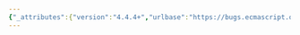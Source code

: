 ```yaml
---
{"_attributes":{"version":"4.4.4+","urlbase":"https://bugs.ecmascript.org/","maintainer":"dherman@mozilla.com"},"bug":{"bug_id":2760,"creation_ts":"2014-05-01 07:20:00 -0700","short_desc":"9.4.3.1 [[GetOwnProperty]] ( P ): Typo \"CannonicalNumericString\" -> \"CanonicalNumericString\"","delta_ts":"2014-05-22 17:44:26 -0700","product":"Draft for 6th Edition","component":"editorial issue","version":"Rev 24: April 27, 2014 Draft","rep_platform":"All","op_sys":"All","bug_status":"RESOLVED","resolution":"FIXED","priority":"Normal","bug_severity":"normal","everconfirmed":true,"reporter":{"uid":"andrebargull","name":"André Bargull"},"assigned_to":{"uid":"allen","name":"Allen Wirfs-Brock"},"long_desc":[{"commentid":8052,"comment_count":0,"who":{"uid":"andrebargull","name":"André Bargull"},"bug_when":"2014-05-01 07:20:35 -0700","thetext":"9.4.3.1 [[GetOwnProperty]] ( P ), step 6\n\nChange \"CannonicalNumericString\" to \"CanonicalNumericString\"."},{"commentid":8250,"comment_count":1,"who":{"uid":"allen","name":"Allen Wirfs-Brock"},"bug_when":"2014-05-09 11:03:49 -0700","thetext":"fixed in rev25 editor's draft"},{"commentid":8590,"comment_count":2,"who":{"uid":"allen","name":"Allen Wirfs-Brock"},"bug_when":"2014-05-22 17:44:26 -0700","thetext":"fixed in rev25"}]}}
---
```

